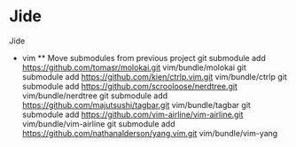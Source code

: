 # Jide
Jide



* vim
** Move submodules from previous project
git submodule add https://github.com/tomasr/molokai.git vim/bundle/molokai
git submodule add https://github.com/kien/ctrlp.vim.git vim/bundle/ctrlp
git submodule add https://github.com/scrooloose/nerdtree.git vim/bundle/nerdtree
git submodule add https://github.com/majutsushi/tagbar.git vim/bundle/tagbar
git submodule add https://github.com/vim-airline/vim-airline.git vim/bundle/vim-airline
git submodule add https://github.com/nathanalderson/yang.vim.git vim/bundle/vim-yang

